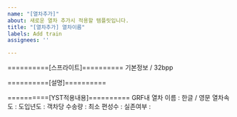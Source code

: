 ```yaml
---
name: "[열차추가]"
about: 새로운 열차 추가시 적용할 템플릿입니다.
title: "[열차추가] 열차이름"
labels: Add train
assignees: ''

---
```


==========[스프라이트]==========
기본정보 / 32bpp

==========[설명]==========

==========[YST적용내용]==========
GRF내 열차 이름 : 한글 / 영문
열차속도 :
도입년도 : 
객차당 수송량 : 
최소 편성수 : 
실존여부 : 
